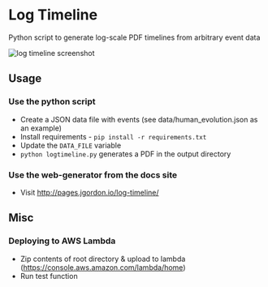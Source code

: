 # Log Timeline

Python script to generate log-scale PDF timelines from arbitrary event data

![log timeline screenshot](https://github.com/onejgordon/log-timeline/blob/master/static/screenshot.png)

## Usage

### Use the python script

* Create a JSON data file with events (see data/human_evolution.json as an example)
* Install requirements - `pip install -r requirements.txt`
* Update the `DATA_FILE` variable
* `python logtimeline.py` generates a PDF in the output directory

### Use the web-generator from the docs site

* Visit http://pages.jgordon.io/log-timeline/

## Misc

### Deploying to AWS Lambda

* Zip contents of root directory & upload to lambda (https://console.aws.amazon.com/lambda/home)
* Run test function